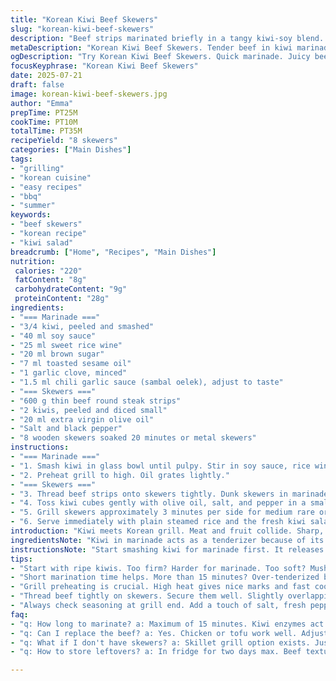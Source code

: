 ```yaml
---
title: "Korean Kiwi Beef Skewers"
slug: "korean-kiwi-beef-skewers"
description: "Beef strips marinated briefly in a tangy kiwi-soy blend. Grilled hot and fast. Served with fresh kiwi cubes tossed in olive oil. Uses mirin and a hint of chili paste for a subtle kick. The kiwi's enzymes tenderize meat quickly. Eight skewers ready in under 30 minutes total. No dairy, nuts, or eggs. Balanced sweet, salty, spicy, and fresh. Summer BBQ-friendly. Asian-inspired flavors with a fresh twist."
metaDescription: "Korean Kiwi Beef Skewers. Tender beef in kiwi marinade. Grilled swiftly. Fresh kiwi cubes. Perfect for BBQ. Sweet, salty, spicy contrast."
ogDescription: "Try Korean Kiwi Beef Skewers. Quick marinade. Juicy beef, fresh kiwi. Perfect for summer BBQs. Balanced flavors in under 30 minutes."
focusKeyphrase: "Korean Kiwi Beef Skewers"
date: 2025-07-21
draft: false
image: korean-kiwi-beef-skewers.jpg
author: "Emma"
prepTime: PT25M
cookTime: PT10M
totalTime: PT35M
recipeYield: "8 skewers"
categories: ["Main Dishes"]
tags:
- "grilling"
- "korean cuisine"
- "easy recipes"
- "bbq"
- "summer"
keywords:
- "beef skewers"
- "korean recipe"
- "kiwi salad"
breadcrumb: ["Home", "Recipes", "Main Dishes"]
nutrition: 
 calories: "220"
 fatContent: "8g"
 carbohydrateContent: "9g"
 proteinContent: "28g"
ingredients:
- "=== Marinade ==="
- "3/4 kiwi, peeled and smashed"
- "40 ml soy sauce"
- "25 ml sweet rice wine"
- "20 ml brown sugar"
- "7 ml toasted sesame oil"
- "1 garlic clove, minced"
- "1.5 ml chili garlic sauce (sambal oelek), adjust to taste"
- "=== Skewers ==="
- "600 g thin beef round steak strips"
- "2 kiwis, peeled and diced small"
- "20 ml extra virgin olive oil"
- "Salt and black pepper"
- "8 wooden skewers soaked 20 minutes or metal skewers"
instructions:
- "=== Marinade ==="
- "1. Smash kiwi in glass bowl until pulpy. Stir in soy sauce, rice wine, brown sugar, sesame oil, minced garlic, and chili sauce. Mix well. Set aside."
- "2. Preheat grill to high. Oil grates lightly."
- "=== Skewers ==="
- "3. Thread beef strips onto skewers tightly. Dunk skewers in marinade, coat thoroughly. Marinate no longer than 15 minutes to avoid over-tenderizing."
- "4. Toss kiwi cubes gently with olive oil, salt, and pepper in a small bowl. Set aside."
- "5. Grill skewers approximately 3 minutes per side for medium rare or desired doneness. Sprinkle salt and pepper while grilling."
- "6. Serve immediately with plain steamed rice and the fresh kiwi salad on the side."
introduction: "Kiwi meets Korean grill. Meat and fruit collide. Sharp, tangy, tender. Minimal marinade time—15 max—because kiwi's enzymes work fast. Not a chewy steak marathon. Simple, bright flavors. Brown sugar balances acidity. Garlic and sesame bring warmth. A little chili for kick, dare to add more if you like heat. Skewers quick on the grill, hot fire sears. Rest? Skip it. Kiwi cubes tossed in olive oil bright, refreshing counterpoint. No fuss side, just rice and fresh bites. No dairy, eggs, nuts, or lactose. Ideal for backyard heat. Fruity meets savory meets spicy—unexpected but straightforward. Ready in under half an hour. Good for weeknights, summer cookouts. Bite-sized, easy to share. Marry sweet and savory with playful texture contrast. The kiwi’s effect is magic—tenderizes and freshens. Makes the meat melt. Try it new. Quick but bold."
ingredientsNote: "Kiwi in marinade acts as a tenderizer because of its natural enzymes. Be careful not to over-marinate; around 15 minutes max prevents mushiness. Mirin replaces sweet rice wine for a subtle sweetness and adds umami depth. Sambal oelek replaces original chili paste, gives cleaner chili heat with chilies and vinegar. You can tweak chili level to your liking. Brown sugar balances tart and salty notes. Toasted sesame oil imparts smoky nuttiness, essential in Korean flavors. Thin beef round strips ideal for quick grill and bite-sized pieces—no long cooking needed. Kiwis diced fresh for serving provide crisp texture and a cool contrast. Olive oil helps smooth the bite-sized fruit and season with salt and pepper. Skewers soaked if wooden; metal skewer option speeds prep. The simple salt and pepper seasoning lets marinade flavor shine rather than overcomplicate. No dairy, nuts, or eggs used—friendly to common allergies. Freshness is key. Use fully ripe but firm kiwis."
instructionsNote: "Start smashing kiwi for marinade first. It releases juice and enzymes critical for tenderizing. Stir other marinade components until sugar dissolves. Preheat grill high to get nice sear marks fast. Thread beef strips so they’re slightly overlapped but pierced securely on skewers. Marinate no more than 15 minutes to keep texture intact. Toss kiwi cubes gently with olive oil, season lightly; keep the fruit fresh and vibrant. Grill skewers about 3 minutes per side to medium rare; watch closely as meat is thin and cooks fast. Salt and pepper at the grill finish adds seasoning without drawing out juices too soon. Serve immediately to enjoy contrast of hot meat and cool kiwi salad. Rice on side neutral but essential for balance. No resting needed; kiwi enzymes tenderize quickly so meat stays tender and juicy hot off grill. Minimal fuss, timing essential. Don’t skip soaking wooden skewers. The marinade doubles as dipping sauce if left in separate container. For more heat, add extra chili sauce to marinade or brush after grilling."
tips:
- "Start with ripe kiwis. Too firm? Harder for marinade. Too soft? Mushy texture. Balance is key for that tender beef. Don't forget, smash them for juices."
- "Short marination time helps. More than 15 minutes? Over-tenderized beef. Kiwi enzymes fast-acting but tricky. Marinade flavors bright, fresh. Keep it short."
- "Grill preheating is crucial. High heat gives nice marks and fast cooking. Thin cuts need close eye. Three minutes a side for medium rare."
- "Thread beef tightly on skewers. Secure them well. Slightly overlapping strips add flavor pickiness. Don't overcrowd, allows even cooking. Good grip for turning."
- "Always check seasoning at grill end. Add a touch of salt, fresh pepper. Enhances flavors without overpowering. Just a sprinkle could change the dish."
faq:
- "q: How long to marinate? a: Maximum of 15 minutes. Kiwi enzymes act fast. Overdo it? Beef turns mushy. Keep texture in mind. Short is best."
- "q: Can I replace the beef? a: Yes. Chicken or tofu work well. Adjust cooking time for different textures. Don't ignore marinade. It’s key."
- "q: What if I don't have skewers? a: Skillet grill option exists. Just as good. Need to adjust in size. Keep the heat consistent."
- "q: How to store leftovers? a: In fridge for two days max. Beef texture changes when cold. But still tasty. Reheat gently, avoid overcooking."

---
```

